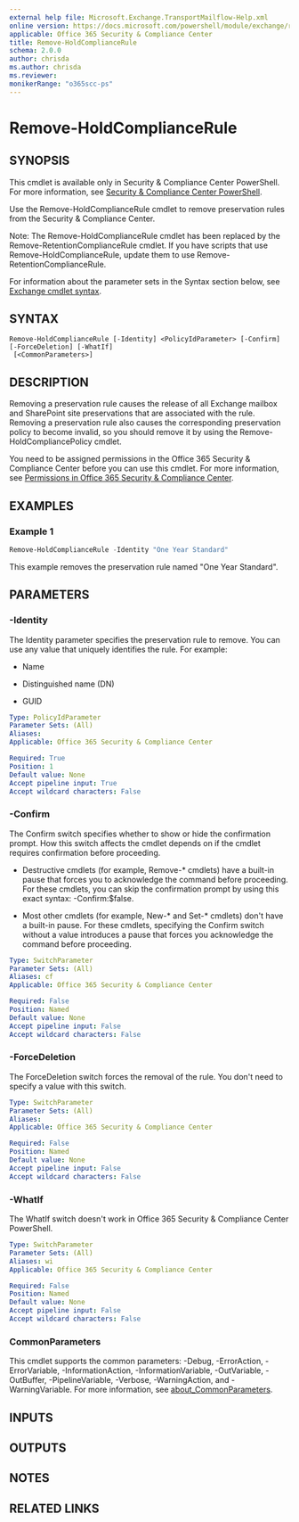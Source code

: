 ```yaml
---
external help file: Microsoft.Exchange.TransportMailflow-Help.xml
online version: https://docs.microsoft.com/powershell/module/exchange/remove-holdcompliancerule
applicable: Office 365 Security & Compliance Center
title: Remove-HoldComplianceRule
schema: 2.0.0
author: chrisda
ms.author: chrisda
ms.reviewer:
monikerRange: "o365scc-ps"
---
```


# Remove-HoldComplianceRule

## SYNOPSIS
This cmdlet is available only in Security & Compliance Center PowerShell. For more information, see [Security & Compliance Center PowerShell](https://docs.microsoft.com/powershell/exchange/scc-powershell).

Use the Remove-HoldComplianceRule cmdlet to remove preservation rules from the Security & Compliance Center.

Note: The Remove-HoldComplianceRule cmdlet has been replaced by the Remove-RetentionComplianceRule cmdlet. If you have scripts that use Remove-HoldComplianceRule, update them to use Remove-RetentionComplianceRule.

For information about the parameter sets in the Syntax section below, see [Exchange cmdlet syntax](https://docs.microsoft.com/powershell/exchange/exchange-cmdlet-syntax).

## SYNTAX

```
Remove-HoldComplianceRule [-Identity] <PolicyIdParameter> [-Confirm] [-ForceDeletion] [-WhatIf]
 [<CommonParameters>]
```

## DESCRIPTION
Removing a preservation rule causes the release of all Exchange mailbox and SharePoint site preservations that are associated with the rule. Removing a preservation rule also causes the corresponding preservation policy to become invalid, so you should remove it by using the Remove-HoldCompliancePolicy cmdlet.

You need to be assigned permissions in the Office 365 Security & Compliance Center before you can use this cmdlet. For more information, see [Permissions in Office 365 Security & Compliance Center](https://go.microsoft.com/fwlink/p/?LinkId=511920).

## EXAMPLES

### Example 1
```powershell
Remove-HoldComplianceRule -Identity "One Year Standard"
```

This example removes the preservation rule named "One Year Standard".

## PARAMETERS

### -Identity
The Identity parameter specifies the preservation rule to remove. You can use any value that uniquely identifies the rule. For example:

- Name

- Distinguished name (DN)

- GUID

```yaml
Type: PolicyIdParameter
Parameter Sets: (All)
Aliases:
Applicable: Office 365 Security & Compliance Center

Required: True
Position: 1
Default value: None
Accept pipeline input: True
Accept wildcard characters: False
```

### -Confirm
The Confirm switch specifies whether to show or hide the confirmation prompt. How this switch affects the cmdlet depends on if the cmdlet requires confirmation before proceeding.

- Destructive cmdlets (for example, Remove-\* cmdlets) have a built-in pause that forces you to acknowledge the command before proceeding. For these cmdlets, you can skip the confirmation prompt by using this exact syntax: -Confirm:$false.

- Most other cmdlets (for example, New-\* and Set-\* cmdlets) don't have a built-in pause. For these cmdlets, specifying the Confirm switch without a value introduces a pause that forces you acknowledge the command before proceeding.

```yaml
Type: SwitchParameter
Parameter Sets: (All)
Aliases: cf
Applicable: Office 365 Security & Compliance Center

Required: False
Position: Named
Default value: None
Accept pipeline input: False
Accept wildcard characters: False
```

### -ForceDeletion
The ForceDeletion switch forces the removal of the rule. You don't need to specify a value with this switch.

```yaml
Type: SwitchParameter
Parameter Sets: (All)
Aliases:
Applicable: Office 365 Security & Compliance Center

Required: False
Position: Named
Default value: None
Accept pipeline input: False
Accept wildcard characters: False
```

### -WhatIf
The WhatIf switch doesn't work in Office 365 Security & Compliance Center PowerShell.

```yaml
Type: SwitchParameter
Parameter Sets: (All)
Aliases: wi
Applicable: Office 365 Security & Compliance Center

Required: False
Position: Named
Default value: None
Accept pipeline input: False
Accept wildcard characters: False
```

### CommonParameters
This cmdlet supports the common parameters: -Debug, -ErrorAction, -ErrorVariable, -InformationAction, -InformationVariable, -OutVariable, -OutBuffer, -PipelineVariable, -Verbose, -WarningAction, and -WarningVariable. For more information, see [about_CommonParameters](https://go.microsoft.com/fwlink/p/?LinkID=113216).

## INPUTS

###  

## OUTPUTS

###  

## NOTES

## RELATED LINKS
